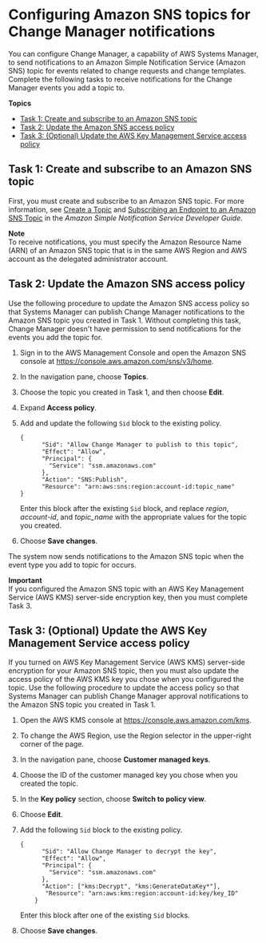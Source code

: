 # Configuring Amazon SNS topics for Change Manager notifications<a name="change-manager-sns-setup"></a>

You can configure Change Manager, a capability of AWS Systems Manager, to send notifications to an Amazon Simple Notification Service \(Amazon SNS\) topic for events related to change requests and change templates\. Complete the following tasks to receive notifications for the Change Manager events you add a topic to\.

**Topics**
+ [Task 1: Create and subscribe to an Amazon SNS topic](#change-manager-sns-setup-create-topic)
+ [Task 2: Update the Amazon SNS access policy](#change-manager-sns-setup-encryption-policy)
+ [Task 3: \(Optional\) Update the AWS Key Management Service access policy](#change-manager-sns-setup-KMS-policy)

## Task 1: Create and subscribe to an Amazon SNS topic<a name="change-manager-sns-setup-create-topic"></a>

First, you must create and subscribe to an Amazon SNS topic\. For more information, see [Create a Topic](https://docs.aws.amazon.com/sns/latest/dg/CreateTopic.html) and [Subscribing an Endpoint to an Amazon SNS Topic](https://docs.aws.amazon.com/sns/latest/dg/sns-tutorial-create-subscribe-endpoint-to-topic.html) in the *Amazon Simple Notification Service Developer Guide*\.

**Note**  
To receive notifications, you must specify the Amazon Resource Name \(ARN\) of an Amazon SNS topic that is in the same AWS Region and AWS account as the delegated administrator account\. 

## Task 2: Update the Amazon SNS access policy<a name="change-manager-sns-setup-encryption-policy"></a>

Use the following procedure to update the Amazon SNS access policy so that Systems Manager can publish Change Manager notifications to the Amazon SNS topic you created in Task 1\. Without completing this task, Change Manager doesn't have permission to send notifications for the events you add the topic for\.

1. Sign in to the AWS Management Console and open the Amazon SNS console at [https://console\.aws\.amazon\.com/sns/v3/home](https://console.aws.amazon.com/sns/v3/home)\.

1. In the navigation pane, choose **Topics**\.

1. Choose the topic you created in Task 1, and then choose **Edit**\.

1. Expand **Access policy**\.

1. Add and update the following `Sid` block to the existing policy\.

   ```
   {
         "Sid": "Allow Change Manager to publish to this topic",
         "Effect": "Allow",
         "Principal": {
           "Service": "ssm.amazonaws.com"
         },
         "Action": "SNS:Publish",
         "Resource": "arn:aws:sns:region:account-id:topic_name"
   }
   ```

   Enter this block after the existing `Sid` block, and replace *region*, *account\-id*, and *topic\_name* with the appropriate values for the topic you created\.

1. Choose **Save changes**\.

The system now sends notifications to the Amazon SNS topic when the event type you add to topic for occurs\.

**Important**  
If you configured the Amazon SNS topic with an AWS Key Management Service \(AWS KMS\) server\-side encryption key, then you must complete Task 3\.

## Task 3: \(Optional\) Update the AWS Key Management Service access policy<a name="change-manager-sns-setup-KMS-policy"></a>

If you turned on AWS Key Management Service \(AWS KMS\) server\-side encryption for your Amazon SNS topic, then you must also update the access policy of the AWS KMS key you chose when you configured the topic\. Use the following procedure to update the access policy so that Systems Manager can publish Change Manager approval notifications to the Amazon SNS topic you created in Task 1\.

1. Open the AWS KMS console at [https://console\.aws\.amazon\.com/kms](https://console.aws.amazon.com/kms)\.

1. To change the AWS Region, use the Region selector in the upper\-right corner of the page\.

1. In the navigation pane, choose **Customer managed keys**\.

1. Choose the ID of the customer managed key you chose when you created the topic\.

1. In the **Key policy** section, choose **Switch to policy view**\.

1. Choose **Edit**\.

1. Add the following `Sid` block to the existing policy\.

   ```
   {
         "Sid": "Allow Change Manager to decrypt the key",
         "Effect": "Allow",
         "Principal": {
           "Service": "ssm.amazonaws.com"
         },
         "Action": ["kms:Decrypt", "kms:GenerateDataKey*"],
          "Resource": "arn:aws:kms:region:account-id:key/key_ID"
       }
   ```

   Enter this block after one of the existing `Sid` blocks\. 

1. Choose **Save changes**\.